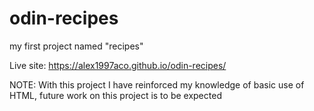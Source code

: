 # odin-recipes
my first project named "recipes"


Live site: https://alex1997aco.github.io/odin-recipes/

NOTE: With this project I have reinforced my knowledge of basic use of HTML, future work on this project is to be expected
